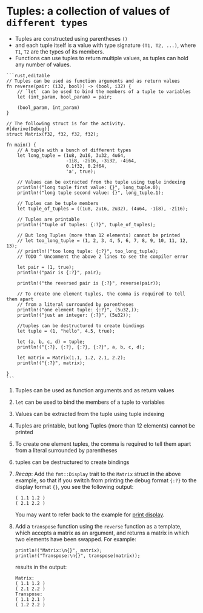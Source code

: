 # Tuples: a collection of values of `different types`

- Tuples are constructed using parentheses `()`
- and each tuple itself is a value with type signature `(T1, T2, ...)`, where `T1`, `T2` are the types of its members.
- Functions can use tuples to return multiple values, as tuples can hold any number of values.

~~~admonish tip title="Tuples Examples" collapsible=true
```rust,editable
// Tuples can be used as function arguments and as return values
fn reverse(pair: (i32, bool)) -> (bool, i32) {
    // `let` can be used to bind the members of a tuple to variables
    let (int_param, bool_param) = pair;

    (bool_param, int_param)
}

// The following struct is for the activity.
#[derive(Debug)]
struct Matrix(f32, f32, f32, f32);

fn main() {
    // A tuple with a bunch of different types
    let long_tuple = (1u8, 2u16, 3u32, 4u64,
                      -1i8, -2i16, -3i32, -4i64,
                      0.1f32, 0.2f64,
                      'a', true);

    // Values can be extracted from the tuple using tuple indexing
    println!("long tuple first value: {}", long_tuple.0);
    println!("long tuple second value: {}", long_tuple.1);

    // Tuples can be tuple members
    let tuple_of_tuples = ((1u8, 2u16, 2u32), (4u64, -1i8), -2i16);

    // Tuples are printable
    println!("tuple of tuples: {:?}", tuple_of_tuples);
    
    // But long Tuples (more than 12 elements) cannot be printed
    // let too_long_tuple = (1, 2, 3, 4, 5, 6, 7, 8, 9, 10, 11, 12, 13);
    // println!("too long tuple: {:?}", too_long_tuple);
    // TODO ^ Uncomment the above 2 lines to see the compiler error

    let pair = (1, true);
    println!("pair is {:?}", pair);

    println!("the reversed pair is {:?}", reverse(pair));

    // To create one element tuples, the comma is required to tell them apart
    // from a literal surrounded by parentheses
    println!("one element tuple: {:?}", (5u32,));
    println!("just an integer: {:?}", (5u32));

    //tuples can be destructured to create bindings
    let tuple = (1, "hello", 4.5, true);

    let (a, b, c, d) = tuple;
    println!("{:?}, {:?}, {:?}, {:?}", a, b, c, d);

    let matrix = Matrix(1.1, 1.2, 2.1, 2.2);
    println!("{:?}", matrix);

}
```
~~~

1. Tuples can be used as function arguments and as return values
2. `let` can be used to bind the members of a tuple to variables
3. Values can be extracted from the tuple using tuple indexing
4. Tuples are printable, but long Tuples (more than 12 elements) cannot be printed
5. To create one element tuples, the comma is required to tell them apart from a literal surrounded by parentheses
6. tuples can be destructured to create bindings
7. *Recap*:
   Add the `fmt::Display` trait to the `Matrix` struct in the above example,
   so that if you switch from printing the debug format `{:?}` to the display
   format `{}`, you see the following output:

    ```text
    ( 1.1 1.2 )
    ( 2.1 2.2 )
    ```

   You may want to refer back to the example for [print display][print_display].

8. Add a `transpose` function using the `reverse` function as a template, which
   accepts a matrix as an argument, and returns a matrix in which two elements
   have been swapped. For example:

    ```rust,ignore
    println!("Matrix:\n{}", matrix);
    println!("Transpose:\n{}", transpose(matrix));
    ```

   results in the output:

    ```text
    Matrix:
    ( 1.1 1.2 )
    ( 2.1 2.2 )
    Transpose:
    ( 1.1 2.1 )
    ( 1.2 2.2 )
    ```

[print_display]: ../hello/print/print_display.md
